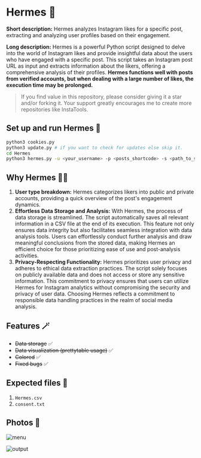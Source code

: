 # Hermes 🪽

**Short description:** Hermes analyzes Instagram likes for a specific post, extracting and analyzing user profiles based on their engagement.

**Long description:** Hermes is a powerful Python script designed to delve into the world of Instagram likes and provide insightful data about the users who have engaged with a specific post. This script takes an Instagram post URL as input and extracts information about the likers, offering a comprehensive analysis of their profiles. **Hermes functions well with posts from verified accounts, but when dealing with a large number of likes, the execution time may be prolonged.**

> If you find value in this repository, please consider giving it a star and/or forking it. Your support greatly encourages me to create more repositories like InstaTools.

## Set up and run Hermes 🚀

```bash
python3 cookies.py
python3 update.py # if you want to check for updates else skip it.
cd Hermes
python3 hermes.py -u <your_username> -p <posts_shortcode> -s <path_to_session_file>
```

## Why Hermes 😶‍🌫️

1. **User type breakdown:** Hermes categorizes likers into public and private accounts, providing a quick overview of the post's engagement dynamics.
2. **Effortless Data Storage and Analysis:** With Hermes, the process of data storage is streamlined. The script automatically saves all relevant information in a CSV file at the end of its execution. This feature not only ensures data integrity but also facilitates seamless integration with data analysis tools. Users can effortlessly conduct further analysis and draw meaningful conclusions from the stored data, making Hermes an efficient choice for those prioritizing ease of use and post-analysis activities.
3. **Privacy-Respecting Functionality:** Hermes prioritizes user privacy and adheres to ethical data extraction practices. The script solely focuses on publicly available data and does not access or store any sensitive information. This commitment to privacy ensures that users can utilize Hermes for Instagram analytics without compromising the security and privacy of user data. Choosing Hermes reflects a commitment to responsible data handling practices in the realm of social media analysis.

## Features 🪄

- ~~Data storage~~ ✅
- ~~Data visualization (prettytable usage)~~ ✅
- ~~Colored~~ ✅
- ~~Fixed bugs~~ ✅

## Expected files 📂

1) `Hermes.csv`
2) `consent.txt`

## Photos 📸

![menu](https://github.com/new92/InstaTools/assets/94779840/8bd81157-37ef-4256-857a-13da83043aaf)

![output](https://github.com/new92/InstaTools/assets/94779840/f3207703-e76a-46e3-8e27-867076616014)
